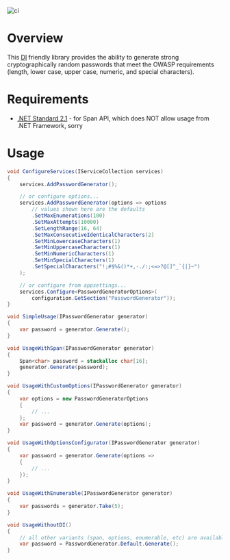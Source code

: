 [DI]: https://learn.microsoft.com/en-us/dotnet/core/extensions/dependency-injection
[.NET Standard 2.1]: https://learn.microsoft.com/en-us/dotnet/standard/net-standard?tabs=net-standard-2-1

![ci](https://github.com/NCodeGroup/PasswordGenerator/actions/workflows/main.yml/badge.svg)

# Overview
This [DI] friendly library provides the ability to generate strong cryptographically random passwords that meet the OWASP requirements (length, lower case, upper case, numeric, and special characters).

# Requirements
- [.NET Standard 2.1] - for Span API, which does NOT allow usage from .NET Framework, sorry

# Usage
```csharp
void ConfigureServices(IServiceCollection services)
{
    services.AddPasswordGenerator();

    // or configure options...
    services.AddPasswordGenerator(options => options
        // values shown here are the defaults
        .SetMaxEnumerations(100)
        .SetMaxAttempts(10000)
        .SetLengthRange(16, 64)
        .SetMaxConsecutiveIdenticalCharacters(2)
        .SetMinLowercaseCharacters(1)
        .SetMinUppercaseCharacters(1)
        .SetMinNumericCharacters(1)
        .SetMinSpecialCharacters(1)
        .SetSpecialCharacters("!;#$%&()*+,-./:;<=>?@[]^_`{|}~")
    );

    // or configure from appsettings...
    services.Configure<PasswordGeneratorOptions>(
        configuration.GetSection("PasswordGenerator"));
}

void SimpleUsage(IPasswordGenerator generator)
{
    var password = generator.Generate();
}

void UsageWithSpan(IPasswordGenerator generator)
{
    Span<char> password = stackalloc char[16];
    generator.Generate(password);
}

void UsageWithCustomOptions(IPasswordGenerator generator)
{
    var options = new PasswordGeneratorOptions
    {
        // ...
    };
    var password = generator.Generate(options);
}

void UsageWithOptionsConfigurator(IPasswordGenerator generator)
{
    var password = generator.Generate(options =>
    {
        // ...
    });
}

void UsageWithEnumerable(IPasswordGenerator generator)
{
    var passwords = generator.Take(5);
}

void UsageWithoutDI()
{
    // all other variants (span, options, enumerable, etc) are available
    var password = PasswordGenerator.Default.Generate();
}
```
